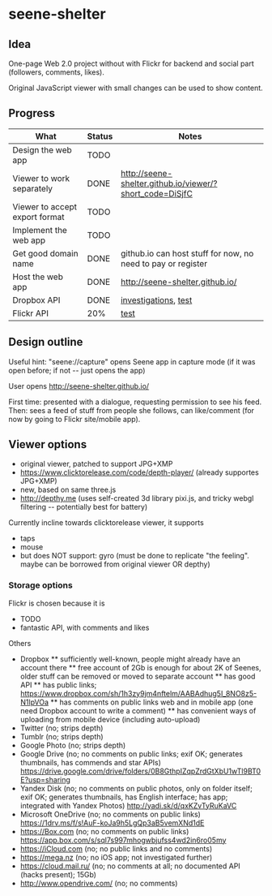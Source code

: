 # seene-shelter

## Idea

One-page Web 2.0 project without with Flickr for backend and social part (followers, comments, likes).

Original JavaScript viewer with small changes can be used to show content.

## Progress

| What                           | Status  | Notes                                        |
| -------------------------------|---------|----------------------------------------------|
| Design the web app             | TODO    |
| Viewer to work separately      | DONE    | http://seene-shelter.github.io/viewer/?short_code=DiSjfC
| Viewer to accept export format | TODO    |
| Implement the web app          | TODO    |
| Get good domain name           | DONE    | github.io can host stuff for now, no need to pay or register |
| Host the web app               | DONE    | http://seene-shelter.github.io/              |
| Dropbox API                    | DONE    | [investigations](t/dropbox/readme.md), [test](http://seene-shelter.github.io/t/dropbox/)                       |
| Flickr API                     | 20%    | [test](http://seene-shelter.github.io/t/flickr/)                |

## Design outline

Useful hint: "seene://capture" opens Seene app in capture mode (if it was open before; if not -- just opens the app)

User opens http://seene-shelter.github.io/

First time: presented with a dialogue, requesting permission to see his feed.
Then: sees a feed of stuff from people she follows, can like/comment (for now by going to Flickr site/mobile app).

## Viewer options

* original viewer, patched to support JPG+XMP
* https://www.clicktorelease.com/code/depth-player/ (already supportes JPG+XMP)
* new, based on same three.js
* http://depthy.me (uses self-created 3d library pixi.js, and tricky webgl filtering -- potentially best for battery)

Currently incline towards clicktorelease viewer, it supports
* taps
* mouse 
* but does NOT support: gyro (must be done to replicate "the feeling". maybe can be borrowed from original viewer OR depthy)

### Storage options

Flickr is chosen because it is 
* TODO
* fantastic API, with comments and likes

Others
* Dropbox
** sufficiently well-known, people might already have an account there
** free account of 2Gb is enough for about 2K of Seenes, older stuff can be removed or moved to separate account
** has good API
** has public links; https://www.dropbox.com/sh/1h3zy9jm4nftelm/AABAdhug5I_8NO8z5-N1lpVOa
** has comments on public links web and in mobile app (one need Dropbox account to write a comment)
** has convenient ways of uploading from mobile device (including auto-upload)
* Twitter (no; strips depth)
* Tumblr (no; strips depth)
* Google Photo (no; strips depth)
* Google Drive (no; no comments on public links; exif OK; generates thumbnails, has commends and star APIs) https://drive.google.com/drive/folders/0B8GthpIZqpZrdGtXbU1wTl9BT0E?usp=sharing
* Yandex Disk (no; no comments on public photos, only on folder itself; exif OK; generates thumbnails, has English interface; has app; integrated with Yandex Photos) http://yadi.sk/d/qxKZvTyRuKaVC
* Microsoft OneDrive (no; no comments on public links) https://1drv.ms/f/s!AuF-koJa9h5LgQp3aB5vemXNd1dE
* https://Box.com (no; no comments on public links) https://app.box.com/s/sql7s997mhogwbjufss4wd2in6ro05my
* https://iCloud.com (no; no public links and no comments)
* https://mega.nz (no; no iOS app; not investigated further)
* https://cloud.mail.ru/ (no; no comments at all; no documented API (hacks present); 15Gb)
* http://www.opendrive.com/ (no; no comments)
